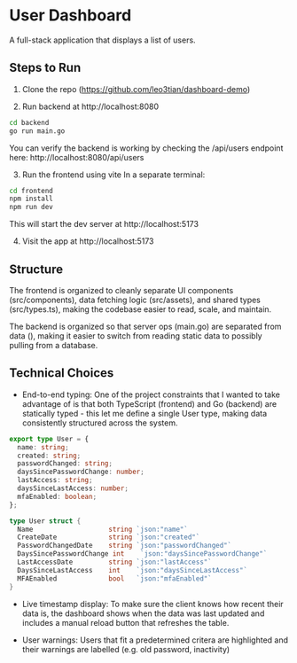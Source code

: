 # User Dashboard

A full-stack application that displays a list of users. 


## Steps to Run

1. Clone the repo (https://github.com/leo3tian/dashboard-demo)

2. Run backend at http://localhost:8080
```bash
cd backend
go run main.go
```
You can verify the backend is working by checking the /api/users endpoint here: http://localhost:8080/api/users

3. Run the frontend using vite
In a separate terminal:
```bash
cd frontend
npm install
npm run dev
```
This will start the dev server at http://localhost:5173

4. Visit the app at http://localhost:5173

## Structure

The frontend is organized to cleanly separate UI components (src/components), data fetching logic (src/assets), and shared types (src/types.ts), making the codebase easier to read, scale, and maintain.

The backend is organized so that server ops (main.go) are separated from data (), making it easier to switch from reading static data to possibly pulling from a database.

## Technical Choices

- End-to-end typing: One of the project constraints that I wanted to take advantage of is that both TypeScript (frontend) and Go (backend) are statically typed - this let me define a single User type, making data consistently structured across the system.
```ts
export type User = {
  name: string;
  created: string;
  passwordChanged: string;
  daysSincePasswordChange: number;
  lastAccess: string;
  daysSinceLastAccess: number;
  mfaEnabled: boolean;
};
```

```go
type User struct {
  Name                   string `json:"name"`
  CreateDate             string `json:"created"`
  PasswordChangedDate    string `json:"passwordChanged"`
  DaysSincePasswordChange int    `json:"daysSincePasswordChange"`
  LastAccessDate         string `json:"lastAccess"`
  DaysSinceLastAccess    int    `json:"daysSinceLastAccess"`
  MFAEnabled             bool   `json:"mfaEnabled"`
}
```

- Live timestamp display: To make sure the client knows how recent their data is, the dashboard shows when the data was last updated and includes a manual reload button that refreshes the table. 

- User warnings: Users that fit a predetermined critera are highlighted and their warnings are labelled (e.g. old password, inactivity)


